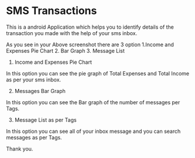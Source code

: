# SMS Transactions
This is a android Application which helps you to identify details of the transaction you made with the help of your sms inbox.





As you see in your Above screenshot there are 3 option
1.Income and Expenses Pie Chart
2. Bar Graph
3. Message List

1. Income and Expenses Pie Chart



In this option you can see the pie graph of Total Expenses and Total Income as per your sms inbox.

2. Messages Bar Graph





In this option you can see the Bar graph of the number of messages per Tags.

3. Message List as per Tags








In this option you can see all of your inbox message and you can search messages as per Tags.






  
Thank you.
